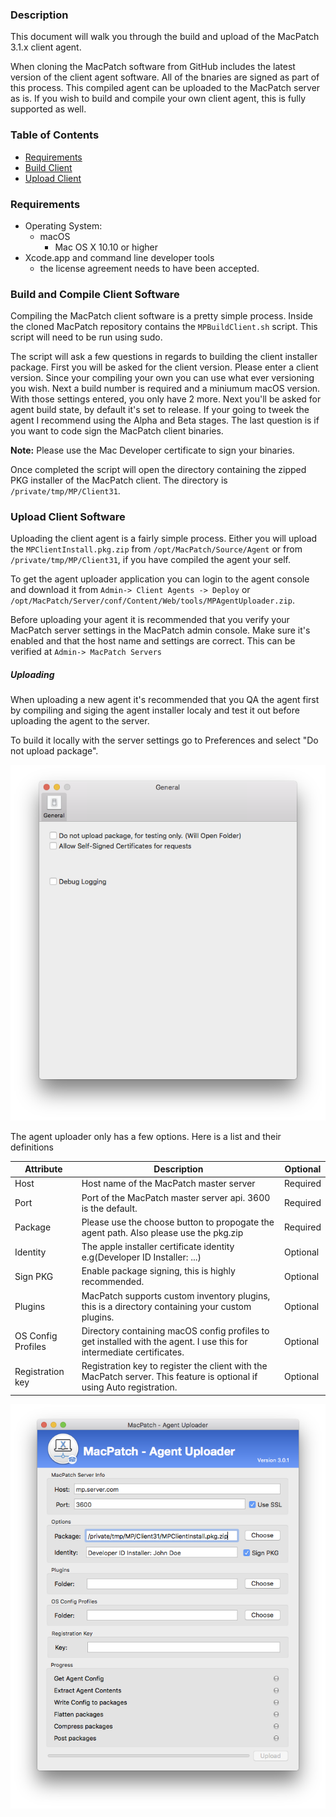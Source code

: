 ### Description
This document will walk you through the build and upload of the MacPatch 3.1.x client agent.

When cloning the MacPatch software from GitHub includes the latest version of the client agent software. All of the bnaries are signed as part of this process. This compiled agent can be uploaded to the MacPatch server as is. If you wish to build and compile your own client agent, this is fully supported as well.


### Table of Contents
* [Requirements](#a1)
* [Build Client](#a2)
* [Upload Client](#a3)

### Requirements <a name='a1'></a>
- Operating System:
	- macOS
		- Mac OS X 10.10 or higher
- Xcode.app and command line developer tools
	- the license agreement needs to have been accepted.

### Build and Compile Client Software <a name='a2'></a>
Compiling the MacPatch client software is a pretty simple process. Inside the cloned MacPatch repository contains the `MPBuildClient.sh` script. This script will need to be run using sudo.

The script will ask a few questions in regards to building the client installer package. First you will be asked for the client version. Please enter a client version. Since your compiling your own you can use what ever versioning you wish. Next a build number is required and a miniumum macOS version. With those settings entered, you only have 2 more. Next you'll be asked for agent build state, by default it's set to release. If your going to tweek the agent I recommend using the Alpha and Beta stages. The last question is if you want to code sign the MacPatch client binaries.

**Note:** Please use the Mac Developer certificate to sign your binaries.

Once completed the script will open the directory containing the zipped PKG installer of the MacPatch client. The directory is `/private/tmp/MP/Client31`.


### Upload Client Software <a name='a6'></a>

Uploading the client agent is a fairly simple process. Either you will upload the `MPClientInstall.pkg.zip` from `/opt/MacPatch/Source/Agent` or from `/private/tmp/MP/Client31`, if you have compiled the agent your self.

To get the agent uploader application you can login to the agent console and download it from `Admin-> Client Agents -> Deploy` or `/opt/MacPatch/Server/conf/Content/Web/tools/MPAgentUploader.zip`.

Before uploading your agent it is recommended that you verify your MacPatch server settings in the MacPatch admin console. Make sure it's enabled and that the host name and settings are correct. This can be verified at `Admin-> MacPatch Servers`

##### Uploading

When uploading a new agent it's recommended that you QA the agent first by compiling and siging the agent installer localy and test it out before uploading the agent to the server.

To build it locally with the server settings go to Preferences and select "Do not upload package".

![](Images/docs/AgentUploader-Prefs.png)

The agent uploader only has a few options. Here is a list and their definitions

| Attribute | Description | Optional |
|---|---|---|
|Host| Host name of the MacPatch master server| Required |
|Port| Port of the MacPatch master server api. 3600 is the default.| Required |
|Package| Please use the choose button to propogate the agent path. Also please use the pkg.zip| Required |
|Identity| The apple installer certificate identity e.g(Developer ID Installer: ...)| Optional |
|Sign PKG| Enable package signing, this is highly recommended. | Optional |
|Plugins| MacPatch supports custom inventory plugins, this is a directory containing your custom plugins.| Optional |
|OS Config Profiles| Directory containing macOS config profiles to get installed with the agent. I use this for intermediate certificates.| Optional |
|Registration key| Registration key to register the client with the MacPatch server. This feature is optional if using Auto registration.| Optional |

![](Images/docs/AgentUploader.png)
